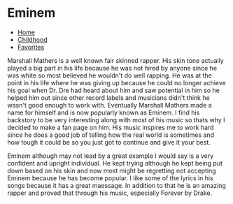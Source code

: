 <!DOCTYPE html>
<html> 
    <head>
        <meta charset="utf-8">
        <meta http-equiv="X-UA-Compatible" content="IE=edge">
        <title>Marshall Mathers</title>
        <meta name="description" content="An interactive getting started guide for Brackets.">
        <link rel="stylesheet" type="text/css" href="main.css">
    </head>
<body>
    <div><h1>Eminem</h1>
        <ul>
            <li><a class="active" href="#home">Home</a></li>
            <li><a href="#news">Childhood</a></li>
            <li><a href="#contact">Favorites</a></li>
        </ul>    
        <div><p>Marshall Mathers is a well known fair skinned rapper. His skin tone actually played a big part in his life because he was not hired by anyone since he was white so most believed he wouldn't do well rapping. He was at the point in his life where he was giving up because he could no longer achieve his goal when Dr. Dre had heard about him and saw potential in him so he helped him out since other record labels and musicians didn't think he wasn't good enough to work with. Eventually Marshall Mathers made a name for himself and is now popularly known as Eminem. I find his backstory to be very interesting along with most of his music so thats why I decided to make a fan page on him. His music inspires me to work hard since he does a good job of telling how the real world is sometimes and how tough it could be so you just got to continue and give it your best.</p>
        </div>
        <div>Eminem although may not lead by a great example I would say is a very confident and upright individual. He kept trying although he kept being put down based on his skin and now most might be regretting not accepting Eminem because he has become popular. I like some of the lyrics in his songs because it has a great maessage. In addition to that he is an amazing rapper and proved that through his music, especially Forever by Drake.</div>
    </div>
</body>
